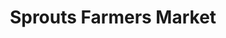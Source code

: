 ---
title: "Sprouts Farmers Market"
url: /tampa/sprouts-farmers-market-sheldon-road/
shop: supermarket
---